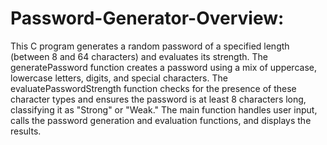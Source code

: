 # Password-Generator-Overview:
This C program generates a random password of a specified length (between 8 and 64 characters) and evaluates its strength. The generatePassword function creates a password using a mix of uppercase, lowercase letters, digits, and special characters. The evaluatePasswordStrength function checks for the presence of these character types and ensures the password is at least 8 characters long, classifying it as "Strong" or "Weak." The main function handles user input, calls the password generation and evaluation functions, and displays the results.
